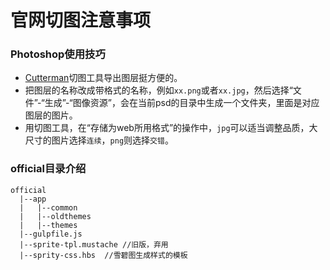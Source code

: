 # 官网切图注意事项

### Photoshop使用技巧
* [Cutterman](http://www.cutterman.cn/v2/cutterman)切图工具导出图层挺方便的。
* 把图层的名称改成带格式的名称，例如`xx.png`或者`xx.jpg`，然后选择“文件”-“生成”-“图像资源”，会在当前psd的目录中生成一个文件夹，里面是对应图层的图片。
* 用切图工具，在“存储为web所用格式”的操作中，`jpg`可以适当调整品质，大尺寸的图片选择`连续`，`png`则选择`交错`。

### official目录介绍

```
official
  |--app
  |   |--common
  |   |--oldthemes
  |   |--themes
  |--gulpfile.js
  |--sprite-tpl.mustache //旧版，弃用
  |--sprity-css.hbs  //雪碧图生成样式的模板
```
